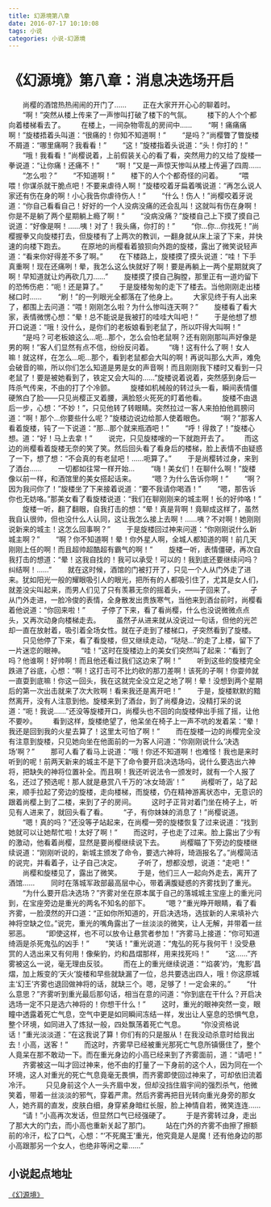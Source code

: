 ```yaml
---
title: 幻源境第八章
date: 2016-07-17 10:10:08
tags: 小说
categories: 小说-幻源境
---
```

《幻源境》第八章：消息决选场开启
===
<!-- more -->
　　尚樱的酒馆热热闹闹的开门了……
　　正在大家开开心心的聊着时。
　　“啊！”突然从楼上传来了一声惨叫打破了楼下的气氛。
　　楼下的人个个都向着楼梯看去了。
　　在楼上，一间杂物零乱的房间中……
　　“啊！痛痛痛啊！”旋楼捂着头叫道：“很痛的！你知不知道啊！”
　　“是吗？”尚樱瞥了瞥旋楼不屑道：“哪里痛啊？我看看！”
　　“这！”旋楼指着头说道：“头！你打的！”
　　“哦！我看看！”尚樱说着，上前假装关心的看了看，突然用力的又给了旋楼一拳说道：“让你痛！还痛不！”
　　“啊！”又是一声惊天惨叫从楼上传遍了四周……
　　“怎么啦？”
　　“不知道啊！”
　　楼下的人个个都奇怪的问着。
　　“喂喂！你谋杀就干脆点吧！不要来虐待人啊！”旋楼咬着牙扁着嘴说道：“再怎么说人家还有伤在身的啊！小心我告你虐待伤人！”
　　“什么！伤人！”尚樱咬着牙说道：“你自己看看自己！好好的一个人没病没痛的还会乱叫！这就叫有伤在身啊！你是不是躺了两个星期躺上瘾了啊！”
　　“没病没痛？”旋楼自己上下摸了摸自己说道：“好像是啊！……咦！对了！我头痛，你打的！”
　　“你…你…你找死！”尚樱握拳又向旋楼打去，但旋楼有了上两次的教训，一翻身就从床上滚了下来，并快速的向楼下跑去。
　　在原地的尚樱看着狼狈向外跑的旋楼，露出了微笑说轻声道：“看来你好得差不多了啊。”
　　在下楼路上，旋楼摸了摸头说道：“哇！下手真重啊！现在还痛咧！晕，我怎么这么快就好了啊！要是再躺上一两个星期就爽了啊！早知道就让灼再砍几刀……”
　　旋楼摸了摸自己胸膛，那里正有一道灼留下的恐怖伤疤：“呃！还是算了。”
　　于是旋楼匆匆的走下了楼去。当他刚刚走出楼梯口时……
　　“刷！”的一列眼光全都落在了他身上。
　　大家见终于有人出来了，都围上去问道：“喂！刚刚怎么啦？为什么惨叫连天啊？”
　　旋楼看了看大家，表情微愣心想：“晕！总不能说是我被打的哇哇大叫吧！”
　　于是他想了想开口说道：“哦！没什么，是你们的老板娘看到老鼠了，所以吓得大叫啊！”
　　“是吗？可老板娘这么…呃…那个，怎么会怕老鼠啊？还有刚刚那叫声好像是男的啊！”客人们显然有点不信，纷纷反问着。
　　“嗨！这有什么了啊！女人嘛！就这样，在怎么…呃…那个，看到老鼠都会大叫的啊！再说叫那么大声，难免会破音的嘛，所以你们怎么知道是男是女的声音啊！而且刚刚我下楼时又看到一只老鼠了！要是被她看到了，铁定又会大叫的……”旋楼说着说着，突然感到身后一阵杀气传来，不由的打了个冷颤。
　　旋楼如机械般的转过头一看，瞬间表情僵硬煞白了脸——只见尚樱正叉着腰，满脸怒火死死的盯着他看。
　　旋楼不由退后一步，心想：“不妙！”，只见他转了转眼睛。突然拉过一客人来拍拍他肩膀问道：“啊！那个…你要些什么呢？”旋楼边说边给那人使着眼色。
　　“啊？”那客人看着旋楼，钝了一下说道：“那…那个就来瓶酒吧！”
　　“呼！得救了！”旋楼心想。道：“好！马上去拿！”
　　说完，只见旋楼嗖的一下就跑开去了。
　　而这边的尚樱看着旋楼无奈的笑了笑。然后回头看了看身后的楼梯，脸上表情不由疑惑了一下，想了想：“不会真的有老鼠吧！……呃算了。”
　　于是尚樱转过身，来到了酒台……
　　一切都如往常一样开始…
　　“嗨！美女们！在聊什么啊！”旋楼像以前一样，和酒馆里的美女搭起话来。
　　“嗯？为什么告诉你啊！”
　　“啊？因为我问你了！”旋楼坐了下来接着说道：“要不我请你喝酒！”
　　“嗯，那告诉你也无妨咯。”那美女看了看旋楼说道：“我们在聊刚刚来的城主啊！长的好帅咯！”
　　旋楼一听，翻了翻眼，自我打击的想：“晕！真是背啊！竟聊成这样了，虽然我自认很帅，但也没什么人认同，这让我怎么接上去啊！……咦？不对啊！她刚刚说新来的城主！这怎么回事啊？”
　　于是旋楼回过神来问道：“你刚刚说什么新城主啊？”
　　“啊？你不知道啊！晕！你外星人啊，全城人都知道的啊！前几天刚刚上任的啊！而且超帅超酷超有霸气的啊！”
　　旋楼一听，表情僵硬，再次自我打击的想道：“晕！这我自找的！我可以承受！可以的！我到底还要继续问吗？纠结啊！……”
　　就在这时候，酒馆的门被打开了，只见一个人从门外走了进来。犹如阳光一般的耀眼吸引人的眼光，把所有的人都吸引住了，尤其是女人们，就差没尖叫起来，而男人们见了只有羡慕无奈的摇着头，——孑回来了。
　　孑从门外走进，一脸冷俊的表情，全身散发出贵族寒气，当他来到酒台前时，尚樱看着他说道：“你回来啦！”
　　孑停了下来，看了看尚樱，什么也没说微微点点头，又再次动身向楼梯走去。
　　虽然孑从进来就从没说过一句话，但他的光芒却一直在放射着，吸引着全场女性。就在孑走到了楼梯口，孑突然看到了旋楼。
　　只见他停了下来，看了看旋楼，但又继续走动，“哒哒…”的走了上楼，留下了一片迷恋的眼神。
　　“哇！”这时在旋楼边上的美女们突然叫了起来：“看到了吗？他谁啊！好帅啊！而且他还看过我们这边来了啊！”
　　听到这些的旋楼完全跌进了谷底，心想：“啊！这打击可不比灼砍的那刀差啊！该死的孑啊！你耍帅就一直耍到底嘛！你这一回头，我在这就完全没立足之地了啊！晕！没想到两个星期后的第一次出击就来了次大败啊！看来我还是离开吧！”
　　于是，旋楼默默的黯然离开，没有人注意到他。旋楼来到了酒台，到了尚樱身边，没精打采的说道：“呃！我说……”还没等旋楼开口，尚樱头也不回的向旋楼伸出手摇了摇，让他不要吵。
　　看到这样，旋楼绝望了，他呆坐在椅子上一声不吭的发着呆：“晕！我还是回到我的火星去算了！这里太可怕了啊！”
　　而在旋楼一边的尚樱完全没有注意到旋楼，只见她向坐在他面前的一为客人问道：“你刚刚说什么‘决选场’啊？”
　　那可人看了看马上说道：“哦！你还不知道啊！也难怪！我也是来时听到的呢！前两天新来的城主不是下了命令要开启决选场吗，说什么要选出六神将，把缺失的神将位置补全。而且啊！我还听说法令一颁发时，就有一个人报了名，还过了预选呢！那人就是悬赏八千万的‘冰女琦涵’！”
　　尚樱听了，站了起来，顺手拉起了旁边的旋楼，走向楼梯，而旋楼，仍在精神游离状态中，无意识的跟着尚樱上到了二楼，来到了孑的房间。
　　这时孑正背对着门坐在椅子上，听见有人进来了，就回头看了看。
　　“孑，有你妹妹的消息了！”尚樱说道。
　　“嗯！真的吗？”还没等孑站起来，在尚樱一旁的旋楼恢复了过来说道：“找到她就可以让她帮忙啦！太好了啊！”
　　而这时，孑也走了过来。脸上露出了少有的激动，他看着尚樱，显然是要尚樱继续说下去。
　　尚樱瞄了下旁边的旋楼继续说道：“刚刚听说的，新城主颁发了命令，要选六神将，琦涵报名了。”尚樱简洁的说完，并看着孑，让孑自己决定。
　　孑听了，想都没想，说道：“走吧！”
　　尚樱和旋楼见了，露出了微笑。
　　于是，他们三人一起向外走去，离开了酒馆……
　　同时在落城军政部最高层中心，带着满腹疑惑的齐雾找到了重光。
　　“为什么要开启决选场？”齐雾对坐在原本属于自己的落城城主宝座上的重光问到，在宝座旁边是重光的两名不知名的部下。
　　“嗯？”重光睁开眼睛，看了看齐雾，一脸漠然的开口道：“正如你所知道的，开启决选场，选拔新的人来填补六神将空缺之位。”说完，重光的嘴角露出了一丝淡淡的微笑，让人无解，并带着一丝邪恶。
　　“即使这样，也不可以放令让悬赏者参加！”齐雾马上接道：“你可知道绮涵是杀死鬼弘的凶手！”
　　“笑话！”重光说道：“鬼弘的死与我何干！没受悬赏的人选出来又有何用！像柴豹，灼和昌熠那样，用来找死吗！”
　　“这……”齐雾被这么一说，毫无理由反驳。
　　而在上的重光继续说道：“‘焰袭’灼，‘鬼影’昌熠，加上叛变的‘天火’旋楼和早些就缺漏了一位，总共要选出四人，哦！你这原城主‘幻王’齐雾也退回做神将的话，就缺三个。嗯，足够了！一定会来的。”
　　“什么意思？”齐雾听到重光最后那句话，相当在意的问道：“你到底在干什么？开启决选场一定不只是选六神将的！你想干什么！”
　　这时，重光的眼神突然一变，眼瞳中透露着死亡气息，空气中更是如同瞬间冻结一样，发出让人窒息的恐惧气息，整个环境，如同进入了炼狱一般，四处飘荡着死亡气息。
　　“你没资格说话！”重光淡淡道：“在这我说了算！你们有的只是服从！在我没动杀意时给我出去！小高，送客！”
　　而这时，齐雾早已经被重光那死亡气息所镇慑住了，整个人竟呆在那不敢动一下。而在重光身边的小高已经来到了齐雾面前，道：“请吧！”
　　齐雾被这一叫才回过神来，他不由的打量了一下身前的这个人，因为同在一个环境，这人对重光的死亡气息竟毫无畏惧，而齐雾即使回过神来了，可却依旧流着冷汗。
　　只见身前这个人一头齐眉中发，但却没挡住眉宇间的强烈杀气，他微笑着，带着一丝淡淡的邪气，穿着严肃。然后齐雾再把目光转向重光身旁的那女人，她齐肩的直发，皮肤白细，身穿紧身暗红长服，脸上神情自若，微笑连连……
　　“请！”小高再次发话，但显然口气已经强硬了。
　　于是齐雾转过身，走出了那大大的门去，而小高也重新关起了那门。
　　站在门外的齐雾不由擦了擦额前的冷汗，松了口气，心想：“‘不死魔王’重光，他究竟是人是魔！还有他身边的那小高跟那另一个女人，也绝非等闲之辈……”

小说起点地址
---
[《幻源境》](http://www.qidian.com/Book/3538055.aspx)